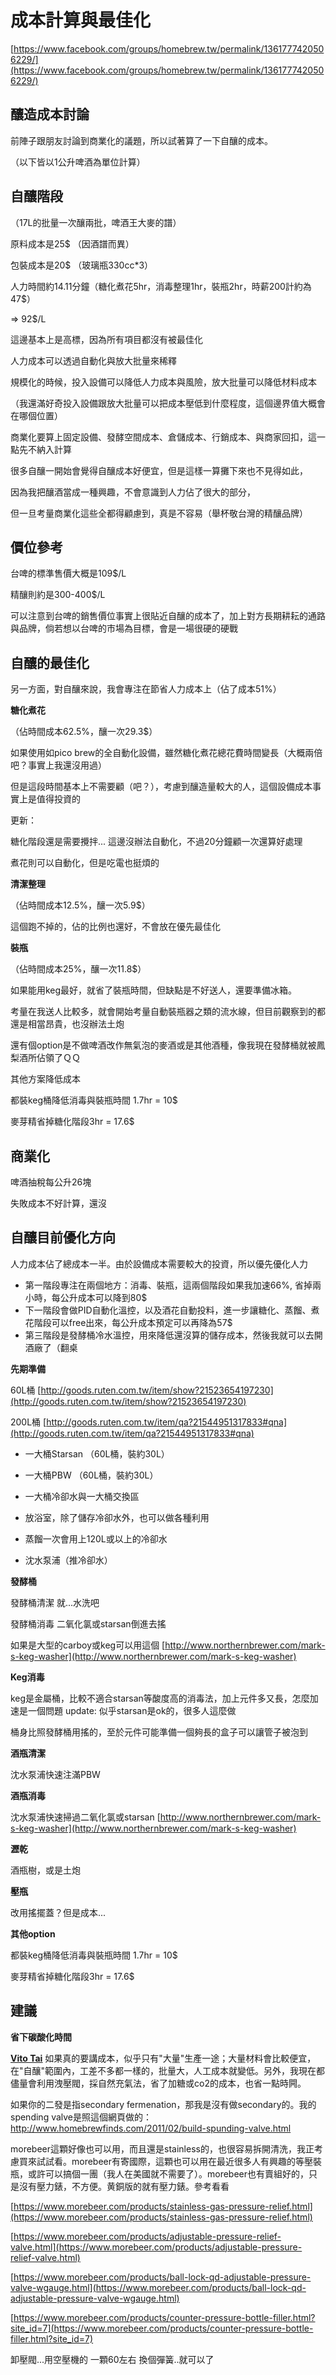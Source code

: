 # 成本計算與最佳化

[https://www.facebook.com/groups/homebrew.tw/permalink/1361777420506229/](https://www.facebook.com/groups/homebrew.tw/permalink/1361777420506229/)

## 釀造成本討論

前陣子跟朋友討論到商業化的議題，所以試著算了一下自釀的成本。

（以下皆以1公升啤酒為單位計算）

## 自釀階段

（17L的批量一次釀兩批，啤酒王大麥的譜）

原料成本是25$ （因酒譜而異）

包裝成本是20$ （玻璃瓶330cc*3）

人力時間約14.11分鐘（糖化煮花5hr，消毒整理1hr，裝瓶2hr，時薪200計約為47$）

=> 92$/L

這邊基本上是高標，因為所有項目都沒有被最佳化

人力成本可以透過自動化與放大批量來稀釋

規模化的時候，投入設備可以降低人力成本與風險，放大批量可以降低材料成本

（我還滿好奇投入設備跟放大批量可以把成本壓低到什麼程度，這個邊界值大概會在哪個位置）

商業化要算上固定設備、發酵空間成本、倉儲成本、行銷成本、與商家回扣，這一點先不納入計算

很多自釀一開始會覺得自釀成本好便宜，但是這樣一算攤下來也不見得如此，

因為我把釀酒當成一種興趣，不會意識到人力佔了很大的部分，

但一旦考量商業化這些全都得顧慮到，真是不容易（舉杯敬台灣的精釀品牌）

## 價位參考

台啤的標準售價大概是109$/L

精釀則約是300-400$/L

可以注意到台啤的銷售價位事實上很貼近自釀的成本了，加上對方長期耕耘的通路與品牌，倘若想以台啤的市場為目標，會是一場很硬的硬戰

## 自釀的最佳化

另一方面，對自釀來說，我會專注在節省人力成本上（佔了成本51%）

**糖化煮花**

（佔時間成本62.5%，釀一次29.3$）

如果使用如pico brew的全自動化設備，雖然糖化煮花總花費時間變長（大概兩倍吧？事實上我還沒用過）

但是這段時間基本上不需要顧（吧？），考慮到釀造量較大的人，這個設備成本事實上是值得投資的

更新：

糖化階段還是需要攪拌... 這邊沒辦法自動化，不過20分鐘顧一次還算好處理

煮花則可以自動化，但是吃電也挺煩的

**清潔整理**

（佔時間成本12.5%，釀一次5.9$）

這個跑不掉的，佔的比例也還好，不會放在優先最佳化

**裝瓶**

（佔時間成本25%，釀一次11.8$）

如果能用keg最好，就省了裝瓶時間，但缺點是不好送人，還要準備冰箱。

考量在我送人比較多，就會開始考量自動裝瓶器之類的流水線，但目前觀察到的都還是相當昂貴，也沒辦法土炮

還有個option是不做啤酒改作無氣泡的麥酒或是其他酒種，像我現在發酵桶就被鳳梨酒所佔領了ＱＱ

其他方案降低成本

都裝keg桶降低消毒與裝瓶時間 1.7hr = 10$

麥芽精省掉糖化階段3hr = 17.6$

## 商業化

啤酒抽稅每公升26塊

失敗成本不好計算，還沒

## 自釀目前優化方向

人力成本佔了總成本一半。由於設備成本需要較大的投資，所以優先優化人力

*   第一階段專注在兩個地方：消毒、裝瓶，這兩個階段如果我加速66%, 省掉兩小時，每公升成本可以降到80$
*   下一階段會做PID自動化溫控，以及酒花自動投料，進一步讓糖化、蒸餾、煮花階段可以free出來，每公升成本預定可以再降為57$
*   第三階段是發酵桶冷水溫控，用來降低還沒算的儲存成本，然後我就可以去開酒廠了（翻桌

**先期準備**

60L桶 [http://goods.ruten.com.tw/item/show?21523654197230](http://goods.ruten.com.tw/item/show?21523654197230)

200L桶 [http://goods.ruten.com.tw/item/qa?21544951317833#qna](http://goods.ruten.com.tw/item/qa?21544951317833#qna)

*   一大桶Starsan （60L桶，裝約30L）

*   一大桶PBW （60L桶，裝約30L）

*   一大桶冷卻水與一大桶交換區

*   放浴室，除了儲存冷卻水外，也可以做各種利用
*   蒸餾一次會用上120L或以上的冷卻水

*   沈水泵浦（推冷卻水）

**發酵桶**

發酵桶清潔 就...水洗吧

發酵桶消毒 二氧化氯或starsan倒進去搖 

如果是大型的carboy或keg可以用這個 [http://www.northernbrewer.com/mark-s-keg-washer](http://www.northernbrewer.com/mark-s-keg-washer)

**Keg消毒**

keg是金屬桶，比較不適合starsan等酸度高的消毒法，加上元件多又長，怎麼加速是一個問題
update: 似乎starsan是ok的，很多人這麼做

桶身比照發酵桶用搖的，至於元件可能準備一個夠長的盒子可以讓管子被泡到

**酒瓶清潔**

沈水泵浦快速注滿PBW 

**酒瓶消毒**

沈水泵浦快速掃過二氧化氯或starsan [http://www.northernbrewer.com/mark-s-keg-washer](http://www.northernbrewer.com/mark-s-keg-washer)

**瀝乾**

酒瓶樹，或是土炮

**壓瓶**

改用搖擺蓋？但是成本...

**其他option**

都裝keg桶降低消毒與裝瓶時間 1.7hr = 10$

麥芽精省掉糖化階段3hr = 17.6$

## 建議

**省下碳酸化時間**

**<u>[Vito Tai](https://www.facebook.com/vito.tai?fref=ufi)</u>** 如果真的要講成本，似乎只有"大量"生產一途；大量材料會比較便宜，在"自釀"範圍內，工差不多都一樣的，批量大，人工成本就變低。另外，我現在都儘量會利用洩壓閥，採自然充氣法，省了加糖或co2的成本，也省一點時闁。

如果你的二發是指secondary fermenation，那我是沒有做secondary的。我的spending valve是照這個網頁做的：[](http://www.homebrewfinds.com/2011/02/build-spunding-valve.html)http://www.homebrewfinds.com/2011/02/build-spunding-valve.html

morebeer這顆好像也可以用，而且還是stainless的，也很容易拆開清洗，我正考慮買來試試看。morebeer有寄國際，這顆也可以用在最近很多人有興趣的等壓裝瓶，或許可以搞個一團（我人在美國就不需要了）。morebeer也有賣組好的，只是沒有壓力錶，不方便。黄銅版的就有壓力錶。參考看看

[https://www.morebeer.com/products/stainless-gas-pressure-relief.html](https://www.morebeer.com/products/stainless-gas-pressure-relief.html)

[https://www.morebeer.com/products/adjustable-pressure-relief-valve.html](https://www.morebeer.com/products/adjustable-pressure-relief-valve.html)

[https://www.morebeer.com/products/ball-lock-qd-adjustable-pressure-valve-wgauge.html](https://www.morebeer.com/products/ball-lock-qd-adjustable-pressure-valve-wgauge.html)

[https://www.morebeer.com/products/counter-pressure-bottle-filler.html?site_id=7](https://www.morebeer.com/products/counter-pressure-bottle-filler.html?site_id=7)

卸壓閥...用空壓機的 一顆60左右 換個彈簧..就可以了